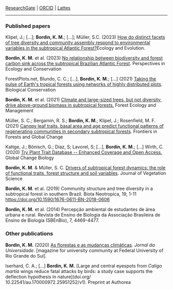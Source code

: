 [ResearchGate](https://www.researchgate.net/profile/Kauane-Bordin) \| [ORCID](https://orcid.org/0000-0003-3871-6293) \| [Lattes](http://lattes.cnpq.br/0142759261071759)

------------------------------------------------------------------------

### Published papers

Klipel, J.; [...]; **Bordin, K. M.**; [...]; Müller, S.C. (2023) [How do distinct facets of tree diversity and community assembly respond to environmental variables in the subtropical Atlantic Forest?](https://onlinelibrary.wiley.com/doi/10.1002/ece3.10321)Ecology and Evolution.

**Bordin, K. M.** et al. (2023) [No relationship between biodiversity and forest carbon sink across the subtropical Brazilian Atlantic Forest](https://doi.org/10.1016/j.pecon.2023.02.003). Perspectives in Ecology and Conservation

ForestPlots.net, Blundo, C. C.; [...], **Bordin, K. M.**; [...] (2021) [Taking the pulse of Earth's tropical forests using networks of highly distributed plots](https://doi.org/10.1016/j.biocon.2020.108849). Biological Conservation

**Bordin, K. M.** et al. (2021) [Climate and large-sized trees, but not diversity, drive above-ground biomass in subtropical forests.](https://doi.org/10.1016/j.foreco.2021.119126) Forest Ecology and Management

Müller, S. C.; Bergamin, R. S.; **Bordin, K. M.**; Klipel, J.; Rosenfield, M. F. (2021) [Canopy leaf traits, basal area and age predict functional patterns of regenerating communities in secondary subtropical forests](https://doi.org/10.3389/ffgc.2021.572864). Frontiers in Forests and Global Change

Kattge, J.; Bönisch, G.; Díaz, S; Lavorel, S; [...], **Bordin, K. M.**; [...] Wirth, C. (2020) [Try Plant Trait Database -- Enhanced Coverage and Open Access.](https://doi.org/10.1111/gcb.14904) Global Change Biology

**Bordin, K. M**. & Müller, S. C. [Drivers of subtropical forest dynamics: the role of functional traits, forest structure and soil variables](https://doi.org/10.1111/jvs.12811). Journal of Vegetation Science

**Bordin, K. M**. et al. (2019) Community structure and tree diversity in a subtropical forest in southern Brazil. Biota Neotropica, 19, 1-11 <https://doi.org/10.1590/1676-0611-BN-2018-0606>

**Bordin, K. M.** et al. (2014) Percepção ambiental de estudantes de área urbana e rural. Revista de Ensino de Biologia da Associação Brasileira de Ensino de Biologia (SBEnBio), 7, 4469-4477.

### Other publications

**Bordin, K. M.** (2020) [As florestas e as mudanças climáticas](https://www.ufrgs.br/jornal/as-florestas-e-as-mudancas-climaticas/). *Jornal da Universidade*. [magazine for university community at Federal University of Rio Grande do Sul].

Iserhard, C. A.; [...] **Bordin, K. M.** [Large and central eyespots from *Caligo martia* wings reduce fatal attacks by birds: a study case supports the deflection hypothesis in nature](doi.org/ 10.22541/au.170000972.25951252/v1). Preprint at Authorea

